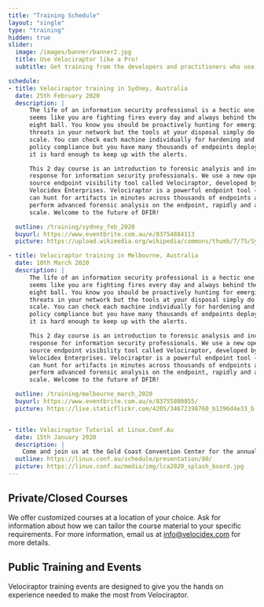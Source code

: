 ```yaml
---
title: "Training Schedule"
layout: "single"
type: "training"
hidden: true
slider:
  image: /images/banner/banner2.jpg
  title: Use Velociraptor like a Pro!
  subtitle: Get training from the developers and practitioners who use Velociraptor every day to dig deeper!

schedule:
- title: Velociraptor training in Sydney, Australia
  date: 25th February 2020
  description: |
      The life of an information security professional is a hectic one. It
      seems like you are fighting fires every day and always behind the
      eight ball. You know you should be proactively hunting for emerging
      threats in your network but the tools at your disposal simply do not
      scale. You can check each machine individually for hardening and
      policy compliance but you have many thousands of endpoints deployed,
      it is hard enough to keep up with the alerts.

      This 2 day course is an introduction to forensic analysis and incident
      response for information security professionals. We use a new open
      source endpoint visibility tool called Velociraptor, developed by
      Velocidex Enterprises. Velociraptor is a powerful endpoint tool – you
      can hunt for artifacts in minutes across thousands of endpoints and
      perform advanced forensic analysis on the endpoint, rapidly and at
      scale. Welcome to the future of DFIR!

  outline: /training/sydney_feb_2020
  buyurl: https://www.eventbrite.com.au/e/83754884113
  picture: https://upload.wikimedia.org/wikipedia/commons/thumb/7/75/Sydney_Opera_House%2C_botanic_gardens_1.jpg/1280px-Sydney_Opera_House%2C_botanic_gardens_1.jpg

- title: Velociraptor training in Melbourne, Australia
  date: 10th March 2020
  description: |
      The life of an information security professional is a hectic one. It
      seems like you are fighting fires every day and always behind the
      eight ball. You know you should be proactively hunting for emerging
      threats in your network but the tools at your disposal simply do not
      scale. You can check each machine individually for hardening and
      policy compliance but you have many thousands of endpoints deployed,
      it is hard enough to keep up with the alerts.

      This 2 day course is an introduction to forensic analysis and incident
      response for information security professionals. We use a new open
      source endpoint visibility tool called Velociraptor, developed by
      Velocidex Enterprises. Velociraptor is a powerful endpoint tool – you
      can hunt for artifacts in minutes across thousands of endpoints and
      perform advanced forensic analysis on the endpoint, rapidly and at
      scale. Welcome to the future of DFIR!

  outline: /training/melbourne_march_2020
  buyurl: https://www.eventbrite.com.au/e/83755800855/
  picture: https://live.staticflickr.com/4205/34672198760_b1396d4e33_b.jpg


- title: Velociraptor Tutorial at Linux.Conf.Au
  date: 15th January 2020
  description: |
    Come and join us at the Gold Coast Convention Center for the annual Linux Conference, where we will present a 100 Min introductory tutorial to Velociraptor.
  outline: https://linux.conf.au/schedule/presentation/80/
  picture: https://linux.conf.au/media/img/lca2020_splash_board.jpg
---
```


## Private/Closed Courses

We offer customized courses at a location of your choice. Ask for
information about how we can tailor the course material to your
specific requirements. For more information, email us at
info@velocidex.com for more details.

## Public Training and Events

Velociraptor training events are designed to give you the hands on
experience needed to make the most from Velociraptor.
